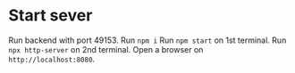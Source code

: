 # Start sever
Run backend with port 49153.
Run `npm i`
Run `npm start` on 1st terminal.
Run `npx http-server` on 2nd terminal.
Open a browser on `http://localhost:8080`.
